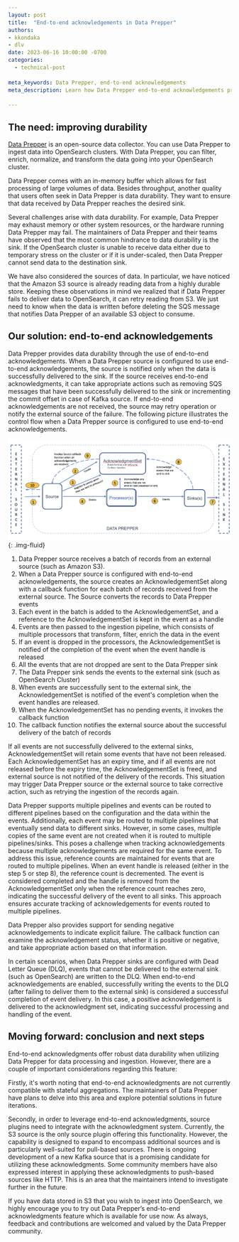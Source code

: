 ```yaml
---
layout: post
title:  "End-to-end acknowledgements in Data Prepper"
authors:
- kkondaka
- dlv
date: 2023-06-16 10:00:00 -0700
categories:
  - technical-post

meta_keywords: Data Prepper, end-to-end acknowledgements
meta_description: Learn how Data Prepper end-to-end acknowledgements provide data durability by making sure that data is delivered to the sink before the source is notified

---
```


## The need: improving durability


[Data Prepper](https://opensearch.org/docs/latest/data-prepper/index/) is an open-source data collector. You can use Data Prepper to ingest data into OpenSearch clusters. With Data Prepper, you can filter, enrich, normalize, and transform the data going into your OpenSearch cluster.

Data Prepper comes with an in-memory buffer which allows for fast processing of large volumes of data. Besides throughput, another quality that users often seek in Data Prepper is data durability. They want to ensure that data received by Data Prepper reaches the desired sink.

Several challenges arise with data durability. For example, Data Prepper may exhaust memory or other system resources, or the hardware running Data Prepper may fail. The maintainers of Data Prepper and their teams have observed that the most common hindrance to data durability is the sink. If the OpenSearch cluster is unable to receive data either due to temporary stress on the cluster or if it is under-scaled, then Data Prepper cannot send data to the destination sink.

We have also considered the sources of data. In particular, we have noticed that the Amazon S3 source is already reading data from a highly durable store. Keeping these observations in mind we realized that if Data Prepper fails to deliver data to OpenSearch, it can retry reading from S3. We just need to know when the data is written before deleting the SQS message that notifies Data Prepper of an available S3 object to consume.

## Our solution: end-to-end acknowledgements

Data Prepper provides data durability through the use of end-to-end acknowledgements. When a Data Prepper source is configured to use end-to-end acknowledgements, the source is notified only when the data is successfully delivered to the sink. If the source receives end-to-end acknowledgments, it can take appropriate actions such as removing SQS messages that have been successfully delivered to the sink or incrementing the commit offset in case of Kafka source. If end-to-end acknowledgements are not received, the source may retry operation or notify the external source of the failure. The following picture illustrates the control flow when a Data Prepper source is configured to use end-to-end acknowledgements.

<img src="/assets/media/blog-images/2023-06-16-end-to-end-acknowledgements/end-to-end-acknowledgements.png" alt="End-to-end acknowledgements diagram"/>{: .img-fluid}


1. Data Prepper source receives a batch of records from an external source (such as Amazon S3).
2. When a Data Prepper source is configured with end-to-end acknowledgements, the source creates an AcknowledgementSet along with a callback function for each batch of records received from the external source. The Source converts the records to Data Prepper events
3. Each event in the batch is added to the AcknowledgementSet, and a reference to the AcknowledgementSet is kept in the event as a handle
4. Events are then passed to the ingestion pipeline, which consists of multiple processors that transform, filter, enrich the data in the event
5. If an event is dropped in the processors, the AcknowledgementSet is notified of the completion of the event when the event handle is released
6. All the events that are not dropped are sent to the Data Prepper sink
7. The Data Prepper sink sends the events to the external sink (such as OpenSearch Cluster)
8. When events are successfully sent to the external sink, the AcknowledgementSet is notified of the event's completion when the event handles are released.
9. When the AcknowledgementSet has no pending events, it invokes the callback function
10. The callback function notifies the external source about the successful delivery of the batch of records

If all events are not successfully delivered to the external sinks, AcknowledgementSet will retain some events that have not been released. Each AcknowledgementSet has an expiry time, and if all events are not released before the expiry time, the AcknowledgementSet is freed, and external source is not notified of the delivery of the records. This situation may trigger Data Prepper source or the external source to take corrective action, such as retrying the ingestion of the records again.

Data Prepper supports multiple pipelines and events can be routed to different pipelines based on the configuration and the data within the events. Additionally, each event may be routed to multiple pipelines that eventually send data to different sinks. However, in some cases, multiple copies of the same event are not created when it is routed to multiple pipelines/sinks. This poses a challenge when tracking acknowledgements because multiple acknowledgements are required for the same event. To address this issue, reference counts are maintained for events that are routed to multiple pipelines. When an event handle is released (either in the step 5 or step 8), the reference count is decremented. The event is considered completed and the handle is removed from the AcknowledgementSet only when the reference count reaches zero, indicating the successful delivery of the event to all sinks. This approach ensures accurate tracking of acknowledgements for events routed to multiple pipelines.

Data Prepper also provides support for sending negative acknowledgements to indicate explicit failure. The callback function can examine the acknowledgement status, whether it is positive or negative, and take appropriate action based on that information.

In certain scenarios, when Data Prepper sinks are configured with Dead Letter Queue (DLQ), events that cannot be delivered to the external sink (such as OpenSearch) are written to the DLQ. When end-to-end acknowledgements are enabled, successfully writing the events to the DLQ (after failing to deliver them to the external sink) is considered a successful completion of event delivery. In this case, a positive acknowledgement is delivered to the acknowledgment set, indicating successful processing and handling of the event.


## Moving forward: conclusion and next steps

End-to-end acknowledgments offer robust data durability when utilizing Data Prepper for data processing and ingestion. However, there are a couple of important considerations regarding this feature:

Firstly, it's worth noting that end-to-end acknowledgments are not currently compatible with stateful aggregations. The maintainers of Data Prepper have plans to delve into this area and explore potential solutions in future iterations.

Secondly, in order to leverage end-to-end acknowledgments, source plugins need to integrate with the acknowledgment system. Currently, the S3 source is the only source plugin offering this functionality. However, the capability is designed to expand to encompass additional sources and is particularly well-suited for pull-based sources. There is ongoing development of a new Kafka source that is a promising candidate for utilizing these acknowledgments. Some community members have also expressed interest in applying these acknowledgments to push-based sources like HTTP. This is an area that the maintainers intend to investigate further in the future.

If you have data stored in S3 that you wish to ingest into OpenSearch, we highly encourage you to try out Data Prepper’s end-to-end acknowledgments feature which is available for use now. As always, feedback and contributions are welcomed and valued by the Data Prepper community.

